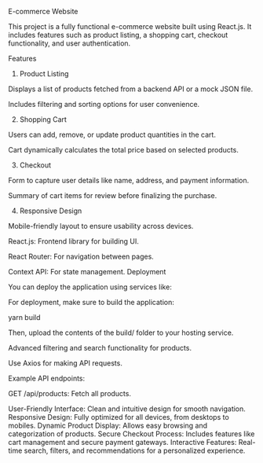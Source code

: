 E-commerce Website

This project is a fully functional e-commerce website built using React.js. It includes features such as product listing, a shopping cart, checkout functionality, and user authentication.

Features

1. Product Listing

Displays a list of products fetched from a backend API or a mock JSON file.

Includes filtering and sorting options for user convenience.

2. Shopping Cart

Users can add, remove, or update product quantities in the cart.

Cart dynamically calculates the total price based on selected products.

3. Checkout

Form to capture user details like name, address, and payment information.

Summary of cart items for review before finalizing the purchase.


4. Responsive Design

Mobile-friendly layout to ensure usability across devices.


React.js: Frontend library for building UI.

React Router: For navigation between pages.

Context API: For state management.
Deployment

You can deploy the application using services like:


For deployment, make sure to build the application:

yarn build

Then, upload the contents of the build/ folder to your hosting service.


Advanced filtering and search functionality for products.

Use Axios for making API requests.

Example API endpoints:

GET /api/products: Fetch all products.

User-Friendly Interface: Clean and intuitive design for smooth navigation.
Responsive Design: Fully optimized for all devices, from desktops to mobiles.
Dynamic Product Display: Allows easy browsing and categorization of products.
Secure Checkout Process: Includes features like cart management and secure payment gateways.
Interactive Features: Real-time search, filters, and recommendations for a personalized experience.